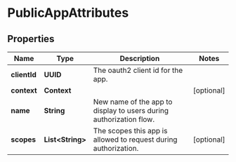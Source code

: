 

# PublicAppAttributes


## Properties

| Name | Type | Description | Notes |
|------------ | ------------- | ------------- | -------------|
|**clientId** | **UUID** | The oauth2 client id for the app. |  |
|**context** | **Context** |  |  [optional] |
|**name** | **String** | New name of the app to display to users during authorization flow. |  |
|**scopes** | **List&lt;String&gt;** | The scopes this app is allowed to request during authorization. |  [optional] |



